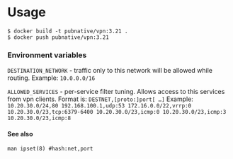 # Usage

```shell
$ docker build -t pubnative/vpn:3.21 .
$ docker push pubnative/vpn:3.21
```

### Environment variables


`DESTINATION_NETWORK` - traffic only to this network will be allowed while routing.
Example: `10.0.0.0/16`

`ALLOWED_SERVICES` - per-service filter tuning. Allows access to this services from vpn clients.
Format is: `DESTNET,[proto:]port[ …]`
Example: `10.20.30.0/24,80 192.168.100.1,udp:53 172.16.0.0/22,vrrp:0 10.20.30.0/23,tcp:6379-6400 10.20.30.0/23,icmp:0 10.20.30.0/23,icmp:3 10.20.30.0/23,icmp:8`

#### See also
`man ipset(8) #hash:net,port`
